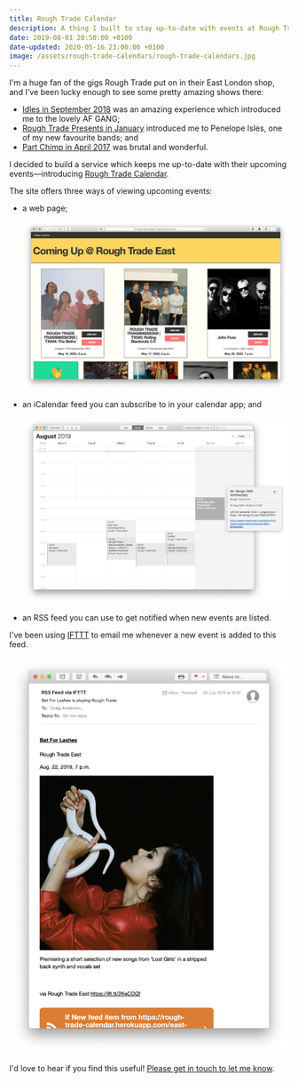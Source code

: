 ```yaml
---
title: Rough Trade Calendar
description: A thing I built to stay up-to-date with events at Rough Trade.
date: 2019-08-01 20:50:00 +0100
date-updated: 2020-05-16 23:00:00 +0100
image: /assets/rough-trade-calendars/rough-trade-calendars.jpg
---
```


I'm a huge fan of the gigs Rough Trade put on in their East London shop, and I've been lucky enough to see some pretty amazing shows there:

* [Idles in September 2018](https://www.roughtrade.com/gb/events/rough-trade-east-idles) was an amazing experience which introduced me to the lovely AF GANG;
* [Rough Trade Presents in January](https://www.roughtrade.com/gb/events/rough-trade-east-rough-trade-recommends-penelope-isles-dr-danny-squirrel-flower) introduced me to Penelope Isles, one of my new favourite bands; and
* [Part Chimp in April 2017](https://www.roughtrade.com/gb/events/part-chimp-live-signing) was brutal and wonderful.

I decided to build a service which keeps me up-to-date with their upcoming events—introducing [Rough Trade Calendar](https://rough-trade-calendar.herokuapp.com).

The site offers three ways of viewing upcoming events:

* a web page;

    ![list of events on the Rough Trade Calendars web site](/assets/rough-trade-calendars/web.png)

* an iCalendar feed you can subscribe to in your calendar app; and

    ![iCalendar feed in Apple's Calendar app](/assets/rough-trade-calendars/icalendar.png)

* an RSS feed you can use to get notified when new events are listed.

I've been using [IFTTT](https://ifttt.com) to email me whenever a new event is added to this feed.
 
![IFTTT notification email](/assets/rough-trade-calendars/ifttt.png)

I'd love to hear if you find this useful! [Please get in touch to let me know](mailto:craiga@craiga.id.au?subject=Rough%20Trade%20Calendar).
